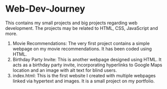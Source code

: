 # Web-Dev-Journey
This contains my small projects and big projects regarding web development.
The projects may be related to HTML, CSS, JavaScript and more. 

1. Movie Recommendations:
   The very first project contains a simple webpage on my movie recommendations. It has been coded using HTML.
2. Birthday Party Invite:
   This is another webpage designed using HTML. It acts as a birthday party invite, incorporating hyperlinks to Google Maps location and an image with alt text for blind users. 
3. index.html:
This is the first website I created with multiple webpages linked via hypertext and images. It is a small project on my portfolio. 